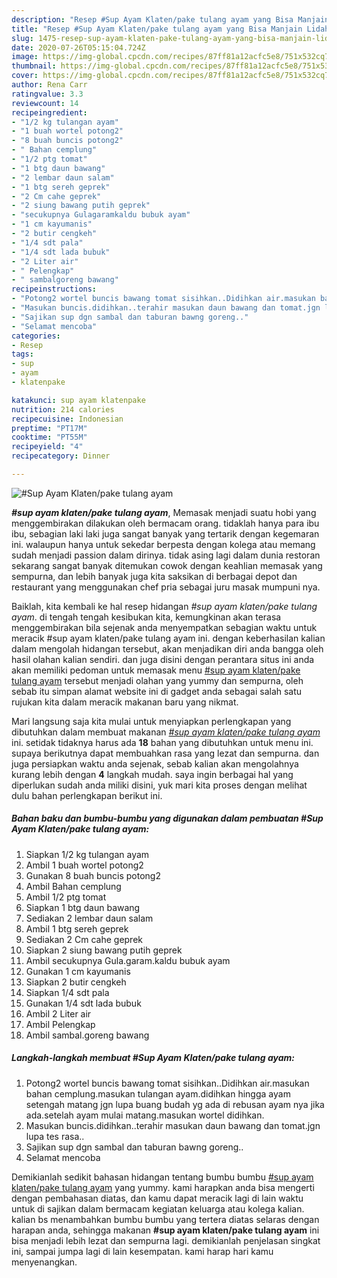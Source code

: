 ```yaml
---
description: "Resep #Sup Ayam Klaten/pake tulang ayam yang Bisa Manjain Lidah"
title: "Resep #Sup Ayam Klaten/pake tulang ayam yang Bisa Manjain Lidah"
slug: 1475-resep-sup-ayam-klaten-pake-tulang-ayam-yang-bisa-manjain-lidah
date: 2020-07-26T05:15:04.724Z
image: https://img-global.cpcdn.com/recipes/87ff81a12acfc5e8/751x532cq70/sup-ayam-klatenpake-tulang-ayam-foto-resep-utama.jpg
thumbnail: https://img-global.cpcdn.com/recipes/87ff81a12acfc5e8/751x532cq70/sup-ayam-klatenpake-tulang-ayam-foto-resep-utama.jpg
cover: https://img-global.cpcdn.com/recipes/87ff81a12acfc5e8/751x532cq70/sup-ayam-klatenpake-tulang-ayam-foto-resep-utama.jpg
author: Rena Carr
ratingvalue: 3.3
reviewcount: 14
recipeingredient:
- "1/2 kg tulangan ayam"
- "1 buah wortel potong2"
- "8 buah buncis potong2"
- " Bahan cemplung"
- "1/2 ptg tomat"
- "1 btg daun bawang"
- "2 lembar daun salam"
- "1 btg sereh geprek"
- "2 Cm cahe geprek"
- "2 siung bawang putih geprek"
- "secukupnya Gulagaramkaldu bubuk ayam"
- "1 cm kayumanis"
- "2 butir cengkeh"
- "1/4 sdt pala"
- "1/4 sdt lada bubuk"
- "2 Liter air"
- " Pelengkap"
- " sambalgoreng bawang"
recipeinstructions:
- "Potong2 wortel buncis bawang tomat sisihkan..Didihkan air.masukan bahan cemplung.masukan tulangan ayam.didihkan hingga ayam setengah matang jgn lupa buang budah yg ada di rebusan ayam nya jika ada.setelah ayam mulai matang.masukan wortel didihkan."
- "Masukan buncis.didihkan..terahir masukan daun bawang dan tomat.jgn lupa tes rasa.."
- "Sajikan sup dgn sambal dan taburan bawng goreng.."
- "Selamat mencoba"
categories:
- Resep
tags:
- sup
- ayam
- klatenpake

katakunci: sup ayam klatenpake 
nutrition: 214 calories
recipecuisine: Indonesian
preptime: "PT17M"
cooktime: "PT55M"
recipeyield: "4"
recipecategory: Dinner

---
```



![#Sup Ayam Klaten/pake tulang ayam](https://img-global.cpcdn.com/recipes/87ff81a12acfc5e8/751x532cq70/sup-ayam-klatenpake-tulang-ayam-foto-resep-utama.jpg)

<b><i>#sup ayam klaten/pake tulang ayam</i></b>, Memasak menjadi suatu hobi yang menggembirakan dilakukan oleh bermacam orang. tidaklah hanya para ibu ibu, sebagian laki laki juga sangat banyak yang tertarik dengan kegemaran ini. walaupun hanya untuk sekedar berpesta dengan kolega atau memang sudah menjadi passion dalam dirinya. tidak asing lagi dalam dunia restoran sekarang sangat banyak ditemukan cowok dengan keahlian memasak yang sempurna, dan lebih banyak juga kita saksikan di berbagai depot dan restaurant yang menggunakan chef pria sebagai juru masak mumpuni nya.



Baiklah, kita kembali ke hal resep hidangan <i>#sup ayam klaten/pake tulang ayam</i>. di tengah tengah kesibukan kita, kemungkinan akan terasa menggembirakan bila sejenak anda menyempatkan sebagian waktu untuk meracik #sup ayam klaten/pake tulang ayam ini. dengan keberhasilan kalian dalam mengolah hidangan tersebut, akan menjadikan diri anda bangga oleh hasil olahan kalian sendiri. dan juga disini dengan perantara situs ini anda akan memiliki pedoman untuk memasak menu <u>#sup ayam klaten/pake tulang ayam</u> tersebut menjadi olahan yang yummy dan sempurna, oleh sebab itu simpan alamat website ini di gadget anda sebagai salah satu rujukan kita dalam meracik makanan baru yang nikmat.


Mari langsung saja kita mulai untuk menyiapkan perlengkapan yang dibutuhkan dalam membuat makanan <u><i>#sup ayam klaten/pake tulang ayam</i></u> ini. setidak tidaknya harus ada <b>18</b> bahan yang dibutuhkan untuk menu ini. supaya berikutnya dapat membuahkan rasa yang lezat dan sempurna. dan juga persiapkan waktu anda sejenak, sebab kalian akan mengolahnya kurang lebih dengan <b>4</b> langkah mudah. saya ingin berbagai hal yang diperlukan sudah anda miliki disini, yuk mari kita proses dengan melihat dulu bahan perlengkapan berikut ini.

<!--inarticleads1-->

##### Bahan baku dan bumbu-bumbu yang digunakan dalam pembuatan #Sup Ayam Klaten/pake tulang ayam:

1. Siapkan 1/2 kg tulangan ayam
1. Ambil 1 buah wortel potong2
1. Gunakan 8 buah buncis potong2
1. Ambil  Bahan cemplung
1. Ambil 1/2 ptg tomat
1. Siapkan 1 btg daun bawang
1. Sediakan 2 lembar daun salam
1. Ambil 1 btg sereh geprek
1. Sediakan 2 Cm cahe geprek
1. Siapkan 2 siung bawang putih geprek
1. Ambil secukupnya Gula.garam.kaldu bubuk ayam
1. Gunakan 1 cm kayumanis
1. Siapkan 2 butir cengkeh
1. Siapkan 1/4 sdt pala
1. Gunakan 1/4 sdt lada bubuk
1. Ambil 2 Liter air
1. Ambil  Pelengkap
1. Ambil  sambal.goreng bawang




<!--inarticleads2-->

##### Langkah-langkah membuat #Sup Ayam Klaten/pake tulang ayam:

1. Potong2 wortel buncis bawang tomat sisihkan..Didihkan air.masukan bahan cemplung.masukan tulangan ayam.didihkan hingga ayam setengah matang jgn lupa buang budah yg ada di rebusan ayam nya jika ada.setelah ayam mulai matang.masukan wortel didihkan.
1. Masukan buncis.didihkan..terahir masukan daun bawang dan tomat.jgn lupa tes rasa..
1. Sajikan sup dgn sambal dan taburan bawng goreng..
1. Selamat mencoba




Demikianlah sedikit bahasan hidangan tentang bumbu bumbu <u>#sup ayam klaten/pake tulang ayam</u> yang yummy. kami harapkan anda bisa mengerti dengan pembahasan diatas, dan kamu dapat meracik lagi di lain waktu untuk di sajikan dalam bermacam kegiatan keluarga atau kolega kalian. kalian bs menambahkan bumbu bumbu yang tertera diatas selaras dengan harapan anda, sehingga makanan <b>#sup ayam klaten/pake tulang ayam</b> ini bisa menjadi lebih lezat dan sempurna lagi. demikianlah penjelasan singkat ini, sampai jumpa lagi di lain kesempatan. kami harap hari kamu menyenangkan.
